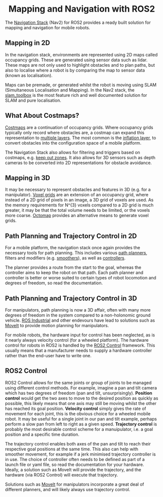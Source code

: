 <h1 align="center"> Mapping and Navigation with ROS2 </h1>

The [Navigation Stack](https://navigation.ros.org/) (Nav2) for ROS2 provides a ready built solution for mapping and navigation for mobile robots.

## Mapping in 2D ##

In the navigation stack, environments are represented using 2D maps called occupancy grids.  These are generated using sensor data such as lidar.  These maps are not only used to highlight obstacles and to plan paths, but also to localise where a robot is by comparing the map to sensor data (known as localisation).

Maps can be premade, or generated whilst the robot is moving using SLAM (Simultaneous Localisation and Mapping).  In the Nav2 stack, the [slam_toolbox](https://github.com/SteveMacenski/slam_toolbox) is the most feature rich and well documented solution for SLAM and pure localisation.

## What About Costmaps? ##

[Costmaps](https://navigation.ros.org/configuration/packages/configuring-costmaps.html) are a continuation of occupancy grids.  Where occupancy grids typically only record where obstacles are, a costmap can expand this representation to [multiple layers](https://navigation.ros.org/plugins/index.html#costmap-layers).  The most common is the [inflation layer](https://navigation.ros.org/configuration/packages/costmap-plugins/inflation.html), to convert obstacles into the configuration space of a mobile platform.

The Navigation Stack also allows for filtering and triggers based on costmaps, e.g. [keep out zones](https://navigation.ros.org/configuration/packages/costmap-plugins/keepout_filter.html).  It also allows for 3D sensors such as depth cameras to be converted into 2D representations for obstacle avoidance.

## Mapping in 3D ##

It may be necessary to represent obstacles and features in 3D (e.g. for a manipulator).  [Voxel grids](https://index.ros.org/p/nav2_voxel_grid/github-ros-planning-navigation2/) are an extension of an occupancy grid, where instead of a 2D grid of pixels in an image, a 3D grid of voxels are used.  As the memory requirements for N^{3} voxels compared to a 2D grid is much greater, it may be that the total volume needs to be limited, or the voxels more coarse.  [Octomap](https://index.ros.org/p/octomap/github-octomap-octomap/) provides an alternative means to generate voxel grids.

## Path Planning and Trajectory Control in 2D ##

For a mobile platform, the navigation stack once again provides the necessary tools for path planning.  This includes various [path planners](https://navigation.ros.org/plugins/index.html#planners), filters and modifiers (e.g. [smoothers](https://navigation.ros.org/plugins/index.html#smoothers)), as well as [controllers](https://navigation.ros.org/plugins/index.html#controllers).

The planner provides a route from the start to the goal, whereas the controller aims to keep the robot on that path.  Each path planner and controller is better or worse suited to certain types of robot locomotion and degrees of freedom, so read the documentation.

## Path Planning and Trajectory Control in 3D ##

For manipulators, path planning is now a 3D affair, often with many more degrees of freedom in the system compared to a non-holonomic ground vehicle.  [ROS Industrial](https://rosindustrial.org/) and other endevours have lead to solutions such as [MoveIt](https://moveit.ros.org/) to provide motion planning for manipulators.

For mobile robots, the hardware input for control has been neglected, as is it nearly always velocity control (for a wheeled platform).  The hardware control for robots in ROS2 is handled by the [ROS2 Control](https://control.ros.org/) framework.  This usually means that a manufacturer needs to supply a hardware controller rather than the end-user have to write one.

## ROS2 Control ##

ROS2 Control allows for the same joints or group of joints to be managed using different control methods.  For example, imagine a pan and tilt camera which has two degrees of freedom (pan and tilt, unsurprisingly).  __Position control__ would get the two axes to move to the desired position as quickly as possible, this likely means that one axis may still be moving whilst the other has reached its goal position.  __Velocity control__ simply gives the rate of movement for each joint, this is the obvious choice for a wheeled mobile robot.  It may be useful for a single joint in our pan and tilt example, perhaps perform a slow pan from left to right as a given speed.  __Trajectory control__ is probably the most desirable control scheme for a manuipulator, i.e. a goal position and a specific time duration.

The trajectory control enables both axes of the pan and tilt to reach their respective goal positions at the same time.  This also can help with smoother movement, for example if a jerk minimised trajectory controller is in use.  The choice of controller often needs to be defined as part of a launch file or yaml file, so read the documentation for your hardware.  Ideally, a solution such as MoveIt will provide the trajectory, and the hardware (via ROS2 Control) will execute that trajectory.

Solutions such as [MoveIt](https://moveit.ros.org/) for manipulators incorporate a great deal of different planners, and will likely always use trajectory control.